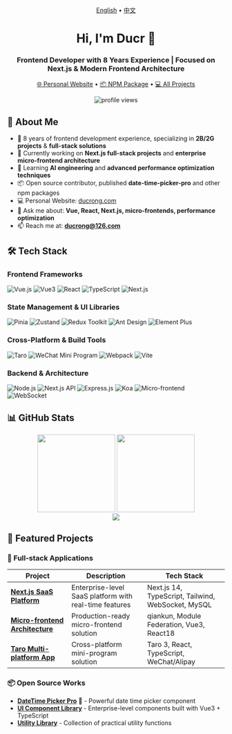 <p align="center">
  <a href="https://github.com/Ducr/Ducr/blob/main/README.md">English</a> •
  <a href="https://github.com/Ducr/Ducr/blob/main/README_zh.md">中文</a>
</p>

<div id="English">

<h1 align="center">Hi, I'm Ducr 👋</h1>
<h3 align="center">Frontend Developer with 8 Years Experience | Focused on Next.js & Modern Frontend Architecture</h3>

<p align="center">
  <a href="https://ducrong.com" target="_blank">🌐 Personal Website</a> •
  <a href="https://www.npmjs.com/package/date-time-picker-pro" target="_blank">📦 NPM Package</a> •
  <a href="https://github.com/Ducr?tab=repositories">💻 All Projects</a>
</p>

<p align="center">
  <img src="https://komarev.com/ghpvc/?username=Ducr&label=Profile%20views&color=0e75b6&style=flat" alt="profile views" />
</p>

## 🚀 About Me

- 🎯 8 years of frontend development experience, specializing in **2B/2G projects** & **full-stack solutions**
- 🔭 Currently working on **Next.js full-stack projects** and **enterprise micro-frontend architecture**
- 🌱 Learning **AI engineering** and **advanced performance optimization techniques**
- 📦 Open source contributor, published **date-time-picker-pro** and other npm packages
- 💻 Personal Website: [ducrong.com](https://ducrong.com)
- 💬 Ask me about: **Vue, React, Next.js, micro-frontends, performance optimization**
- 📫 Reach me at: **ducrong@126.com**

## 🛠 Tech Stack

### Frontend Frameworks
![Vue.js](https://img.shields.io/badge/Vue.js-35495E?style=for-the-badge&logo=vuedotjs&logoColor=4FC08D)
![Vue3](https://img.shields.io/badge/Vue3-4FC08D?style=for-the-badge&logo=vuedotjs&logoColor=white)
![React](https://img.shields.io/badge/React-20232A?style=for-the-badge&logo=react&logoColor=61DAFB)
![TypeScript](https://img.shields.io/badge/TypeScript-007ACC?style=for-the-badge&logo=typescript&logoColor=white)
![Next.js](https://img.shields.io/badge/Next.js-000000?style=for-the-badge&logo=nextdotjs&logoColor=white)

### State Management & UI Libraries
![Pinia](https://img.shields.io/badge/Pinia-FFD02F?style=for-the-badge&logo=vue.js&logoColor=black)
![Zustand](https://img.shields.io/badge/Zustand-764ABC?style=for-the-badge)
![Redux Toolkit](https://img.shields.io/badge/Redux_Toolkit-764ABC?style=for-the-badge&logo=redux&logoColor=white)
![Ant Design](https://img.shields.io/badge/Ant_Design-0170FE?style=for-the-badge&logo=antdesign&logoColor=white)
![Element Plus](https://img.shields.io/badge/Element_Plus-409EFF?style=for-the-badge)

### Cross-Platform & Build Tools
![Taro](https://img.shields.io/badge/Taro-FF2D54?style=for-the-badge&logo=wechat&logoColor=white)
![WeChat Mini Program](https://img.shields.io/badge/WeChat_Mini_Program-07C160?style=for-the-badge&logo=wechat&logoColor=white)
![Webpack](https://img.shields.io/badge/Webpack-8DD6F9?style=for-the-badge&logo=webpack&logoColor=black)
![Vite](https://img.shields.io/badge/Vite-646CFF?style=for-the-badge&logo=vite&logoColor=white)

### Backend & Architecture
![Node.js](https://img.shields.io/badge/Node.js-339933?style=for-the-badge&logo=nodedotjs&logoColor=white)
![Next.js API](https://img.shields.io/badge/Next.js_API-000000?style=for-the-badge&logo=nextdotjs&logoColor=white)
![Express.js](https://img.shields.io/badge/Express.js-000000?style=for-the-badge&logo=express&logoColor=white)
![Koa](https://img.shields.io/badge/Koa-33333D?style=for-the-badge&logo=koajs&logoColor=white)
![Micro-frontend](https://img.shields.io/badge/Micro--frontend-6B46C1?style=for-the-badge&logo=webcomponents&logoColor=white)
![WebSocket](https://img.shields.io/badge/WebSocket-010101?style=for-the-badge&logo=websocket&logoColor=white)

## 📊 GitHub Stats

<div align="center">
  <img height="180em" src="https://github-readme-stats.vercel.app/api?username=Ducr&show_icons=true&theme=radical&hide_border=true&count_private=true" />
  <img height="180em" src="https://github-readme-stats.vercel.app/api/top-langs/?username=Ducr&layout=compact&theme=radical&hide_border=true&langs_count=8" />
</div>

<div align="center">
  <img src="https://github-readme-streak-stats.herokuapp.com/?user=Ducr&theme=radical&hide_border=true" />
</div>

## 🎯 Featured Projects

### 🚀 Full-stack Applications
| Project | Description | Tech Stack |
|---------|-------------|------------|
| **[Next.js SaaS Platform](https://github.com/Ducr/your-project)** | Enterprise-level SaaS platform with real-time features | Next.js 14, TypeScript, Tailwind, WebSocket, MySQL |
| **[Micro-frontend Architecture](https://github.com/Ducr/micro-frontend-demo)** | Production-ready micro-frontend solution | qiankun, Module Federation, Vue3, React18 |
| **[Taro Multi-platform App](https://github.com/Ducr/taro-universal)** | Cross-platform mini-program solution | Taro 3, React, TypeScript, WeChat/Alipay |

### 📦 Open Source Works
- **[DateTime Picker Pro](https://www.npmjs.com/package/date-time-picker-pro)** 🎯 - Powerful date time picker component
- **[UI Component Library](https://github.com/Ducr/ducr-ui-vue)** - Enterprise-level components built with Vue3 + TypeScript
- **[Utility Library](https://github.com/Ducr/utils)** - Collection of practical utility functions
